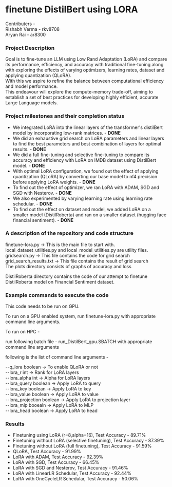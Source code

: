 # finetune DistilBert using LORA

Contributers - <br>
Rishabh Verma - rkv8708 <br>
Aryan Rai - ar8300 <br>

<h3> Project Description </h3>
Goal is to fine-tune an LLM using Low Rand Adaptation (LoRA) and compare its performance, efficiency, and accuracy with traditional fine-tuning along with exploring the effects of varying optimizers, learning rates, dataset and applying quantization (QLoRA). <br>
With this we aspire to refine the balance between computational efficiency and model performance. <br> 
This endeavour will explore the compute-memory trade-off, aiming to establish a set of best practices for developing highly efficient, accurate Large Language models. 


<h3> Project milestones and their completion status </h3>

<ul>
<li>We integrated LoRA into the linear layers of the transformer's distilBert model by incorporating low-rank matrices. - <b>DONE</b> <br> </li>
<li>We did an exhaustive grid search on LoRA parameters and linear layers to find the best parameters and best combination of layers for optimal results. - <b>DONE</b> <br> </li>
<li>We did a full fine-tuning and selective fine-tuning to compare its accuracy and efficiency with LoRA on IMDB dataset using DistilBert model. - <b>DONE</b> <br> </li>
<li>With optimal LoRA configuration, we found out the effect of applying quantization (QLoRA) by converting our base model to nf4 precision before applying LoRA weights. - <b>DONE</b> <br> </li>
<li>To find out the effect of optimizer, we ran LoRA with ADAM, SGD and SGD with Nesterov. - <b>DONE</b> <br> </li>
<li>We also experimented by varying learning rate using learning rate schedular. - <b>DONE</b> <br> </li>
<li>To find out the effect on dataset and model, we added LoRA on a smaller model (DistilRoberta) and ran on a smaller dataset (hugging face financial sentiment). - <b>DONE</b> <br> </li>
</ul>

<h3> A description of the repository and code structure </h3>

finetune-lora.py -> This is the main file to start with.  <br>
local_dataset_utilities.py and local_model_utilities.py are utility files. <br>
gridsearch.py -> This file contains the code for grid search <br>
grid_search_results.txt -> This file contains the result of grid search <br>
The plots directory consists of graphs of accuracy and loss <br>

DistilRoberta directory contains the code of our attempt to finetune DistilRoberta model on Financial Sentiment dataset.

<h3> Example commands to execute the code        </h3>

This code needs to be run on GPU.  <br>

To run on a GPU enabled system, run finetune-lora.py with appropriate command line arguments. <br>

To run on HPC - <br>

run following batch file - run_DistilBert_gpu.SBATCH with appropriate command line arguments <br>

following is the list of command line arguments - <br>

--q_lora boolean -> To enable QLoRA or not <br>
--lora_r int     -> Rank for LoRA layers <br>
--lora_alpha int  -> Alpha for LoRA layers <br>
--lora_query boolean ->  Apply LoRA to query <br>
--lora_key  boolean  ->  Apply LoRA to key <br>
--lora_value boolean -> Apply LoRA to value <br>
--lora_projection boolean -> Apply LoRA to projection layer <br>
--lora_mlp booealn -> Apply LoRA to MLP <br>
--lora_head boolean -> Apply LoRA to head <br>



<h3> Results  </h3>

<ul>
<li> Finetuning using LoRA (r=8,alpha=16), Test Accuracy - 89.71%</li>
<li> Finetuning without LoRA (selective finetuning), Test Accuracy - 87.39%</li>
<li> Finetuning without LoRA (full finetuning), Test Accuracy - 91.59%</li>
<li> QLoRA, Test Accuracy - 91.99%</li>
<li> LoRA with ADAM, Test Accuracy - 92.39%</li>
<li> LoRA with SGD, Test Accuracy - 66.45%</li>
<li> LoRA with SGD and Nesterov, Test Accuracy - 91.46%</li>
<li> LoRA with LinearLR Schedular, Test Accuracy - 92.44%</li>
<li> LoRA with OneCycleLR Schedular, Test Accuracy - 50.06%</li>

</ul>
